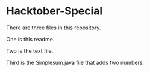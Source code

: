 # Hacktober-Special

There are three files in this repository.

One is this readme.

Two is the text file.

Third is the Simplesum.java file that adds two numbers.
